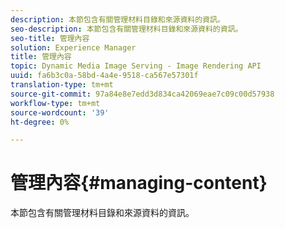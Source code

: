 ```yaml
---
description: 本節包含有關管理材料目錄和來源資料的資訊。
seo-description: 本節包含有關管理材料目錄和來源資料的資訊。
seo-title: 管理內容
solution: Experience Manager
title: 管理內容
topic: Dynamic Media Image Serving - Image Rendering API
uuid: fa6b3c0a-58bd-4a4e-9518-ca567e57301f
translation-type: tm+mt
source-git-commit: 97a84e8e7edd3d834ca42069eae7c09c00d57938
workflow-type: tm+mt
source-wordcount: '39'
ht-degree: 0%

---
```



# 管理內容{#managing-content}

本節包含有關管理材料目錄和來源資料的資訊。

